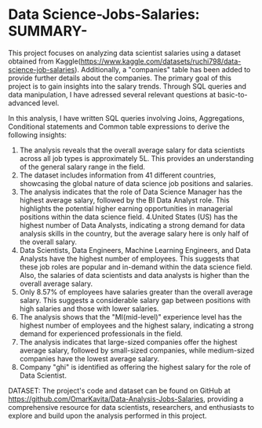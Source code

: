 # Data Science-Jobs-Salaries: SUMMARY- 
This project focuses on analyzing data scientist salaries using a dataset obtained from Kaggle(https://www.kaggle.com/datasets/ruchi798/data-science-job-salaries). Additionally, a "companies" table has been added to provide further details about the companies.
The primary goal of this project is to gain insights into the salary trends. Through SQL queries and data manipulation, I have adressed several relevant questions at basic-to-advanced level.

In this analysis, I have written SQL queries involving Joins, Aggregations,  Conditional statements and  Common table expressions 
to derive the following insights:
1. The analysis reveals that the overall average salary for data scientists across all job types is approximately 5L. This provides an understanding of the general salary range in the field.
2. The dataset includes information from 41 different countries, showcasing the global nature of data science job positions and salaries.
3. The analysis indicates that the role of Data Science Manager has the highest average salary, followed by the BI Data Analyst role. This highlights the potential higher earning opportunities in managerial positions within the data science field.
4.United States (US) has the highest number of Data Analysts, indicating a strong demand for data analysis skills in the country, but the average salary here is only half of the overall salary.
5. Data Scientists, Data Engineers, Machine Learning Engineers, and Data Analysts have the highest number of employees. This suggests that these job roles are popular and in-demand within the data science field. Also, the salaries of data scientists and data analysts is higher than the overall average salary.
6. Only 8.57% of employees have salaries greater than the overall average salary. This suggests a considerable salary gap between positions with high salaries and those with lower salaries.
7. The analysis shows that the "MI(mid-level)" experience level has the highest number of employees and the highest salary, indicating a strong demand for experienced professionals in the field.
8. The analysis indicates that large-sized companies offer the highest average salary, followed by small-sized companies, while medium-sized companies have the lowest average salary.
9. Company "ghi" is identified as offering the highest salary for the role of Data Scientist.

DATASET:
The project's code and dataset can be found on GitHub at https://github.com/OmarKavita/Data-Analysis-Jobs-Salaries, providing a comprehensive resource for data scientists, researchers, and enthusiasts to explore and build upon the analysis performed in this project.
